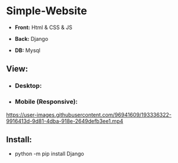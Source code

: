 # Simple-Website
- **Front:** Html &amp; CSS &amp; JS

- **Back:** Django

- **DB:** Mysql

## View:
- ### Desktop:


- ### Mobile (Responsive):
https://user-images.githubusercontent.com/96941609/193336322-9916413d-9d81-4dba-918e-2649defb3ee1.mp4

## Install:
- python -m pip install Django
